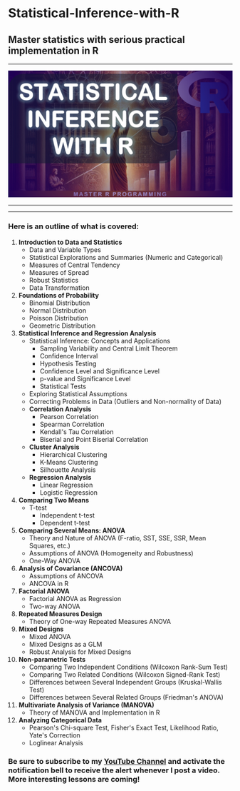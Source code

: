 # Statistical-Inference-with-R
## Master statistics with serious practical implementation in R

<hr>

![Stat Inference](https://github.com/elijah-appiah/Statistical-Inference-with-R/blob/main/stat%20inference%20cover%20image.png)

<hr>
<hr>

### Here is an outline of what is covered:

1. **Introduction to Data and Statistics**   
   - Data and Variable Types
   - Statistical Explorations and Summaries (Numeric and Categorical)
   - Measures of Central Tendency
   - Measures of Spread 
   - Robust Statistics
   - Data Transformation	
2. **Foundations of Probability**
   - Binomial Distribution
   - Normal Distribution
   - Poisson Distribution
   - Geometric Distribution
3. **Statistical Inference and Regression Analysis**
   - Statistical Inference: Concepts and Applications
     - Sampling Variability and Central Limit Theorem
     - Confidence Interval
     - Hypothesis Testing
     - Confidence Level and Significance Level
     - p-value and Significance Level
     - Statistical Tests
   - Exploring Statistical Assumptions
   - Correcting Problems in Data (Outliers and Non-normality of Data)
   - **Correlation Analysis**
     - Pearson Correlation
     - Spearman Correlation
     - Kendall's Tau Correlation
     - Biserial and Point Biserial Correlation
   - **Cluster Analysis**
     - Hierarchical Clustering
     - K-Means Clustering
     - Silhouette Analysis
   - **Regression Analysis**
     - Linear Regression
     - Logistic Regression
4. **Comparing Two Means**
   - T-test
     - Independent t-test
     - Dependent t-test	
5. **Comparing Several Means: ANOVA**
   - Theory and Nature of ANOVA (F-ratio, SST, SSE, SSR, Mean Squares, etc.)
   - Assumptions of ANOVA (Homogeneity and Robustness)
   - One-Way ANOVA	
6. **Analysis of Covariance (ANCOVA)**
   - Assumptions of ANCOVA
   - ANCOVA in R	
7. **Factorial ANOVA**
   - Factorial ANOVA as Regression
   - Two-way ANOVA	
8. **Repeated Measures Design**
   - Theory of One-way Repeated Measures ANOVA	
9. **Mixed Designs**
    - Mixed ANOVA
    - Mixed Designs as a GLM
    - Robust Analysis for Mixed Designs	
10. **Non-parametric Tests**
    - Comparing Two Independent Conditions (Wilcoxon Rank-Sum Test)
    - Comparing Two Related Conditions (Wilcoxon Signed-Rank Test)
    - Differences between Several Independent Groups (Kruskal-Wallis Test)
    - Differences between Several Related Groups (Friedman's ANOVA)	
11. **Multivariate Analysis of Variance (MANOVA)**
    - Theory of MANOVA and Implementation in R
12. **Analyzing Categorical Data**
    - Pearson's Chi-square Test, Fisher's Exact Test, Likelihood Ratio, Yate's Correction
    - Loglinear Analysis

### Be sure to subscribe to my [YouTube Channel](https://www.youtube.com/c/@ElijahAppiah) and activate the notification bell to receive the alert whenever I post a video. More interesting lessons are coming!
